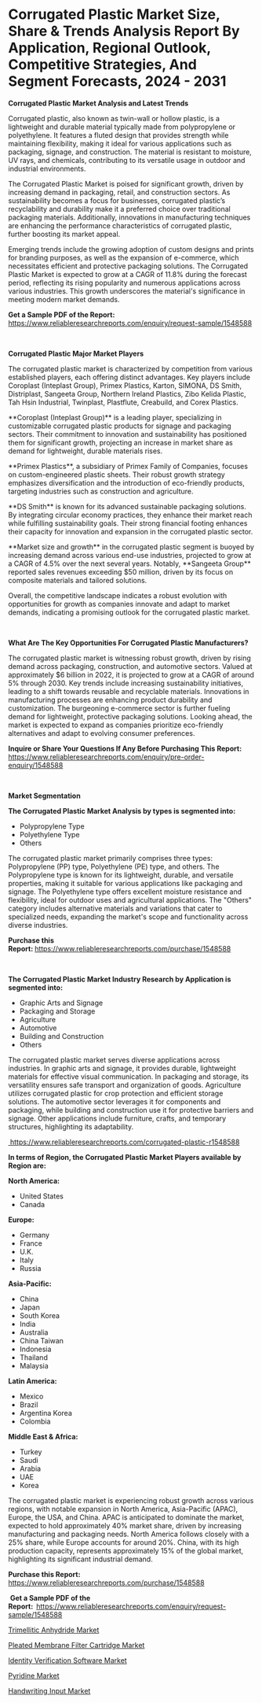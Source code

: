 <p><h1>Corrugated Plastic Market Size, Share & Trends Analysis Report By Application, Regional Outlook, Competitive Strategies, And Segment Forecasts, 2024 - 2031</h1></p><p><strong>Corrugated Plastic Market Analysis and Latest Trends</strong></p>
<p><p>Corrugated plastic, also known as twin-wall or hollow plastic, is a lightweight and durable material typically made from polypropylene or polyethylene. It features a fluted design that provides strength while maintaining flexibility, making it ideal for various applications such as packaging, signage, and construction. The material is resistant to moisture, UV rays, and chemicals, contributing to its versatile usage in outdoor and industrial environments.</p><p>The Corrugated Plastic Market is poised for significant growth, driven by increasing demand in packaging, retail, and construction sectors. As sustainability becomes a focus for businesses, corrugated plastic’s recyclability and durability make it a preferred choice over traditional packaging materials. Additionally, innovations in manufacturing techniques are enhancing the performance characteristics of corrugated plastic, further boosting its market appeal.</p><p>Emerging trends include the growing adoption of custom designs and prints for branding purposes, as well as the expansion of e-commerce, which necessitates efficient and protective packaging solutions. The Corrugated Plastic Market is expected to grow at a CAGR of 11.8% during the forecast period, reflecting its rising popularity and numerous applications across various industries. This growth underscores the material's significance in meeting modern market demands.</p></p>
<p><strong>Get a Sample PDF of the Report:&nbsp;</strong> <a href="https://www.reliableresearchreports.com/enquiry/request-sample/1548588?utm_campaign=121&utm_medium=2&utm_source=Github&utm_content=ia&utm_term=14112024&utm_id=corrugated-plastic">https://www.reliableresearchreports.com/enquiry/request-sample/1548588</a></p>
<p>&nbsp;</p>
<p><strong>Corrugated Plastic Major Market Players</strong></p>
<p><p>The corrugated plastic market is characterized by competition from various established players, each offering distinct advantages. Key players include Coroplast (Inteplast Group), Primex Plastics, Karton, SIMONA, DS Smith, Distriplast, Sangeeta Group, Northern Ireland Plastics, Zibo Kelida Plastic, Tah Hsin Industrial, Twinplast, Plastflute, Creabuild, and Corex Plastics.</p><p>**Coroplast (Inteplast Group)** is a leading player, specializing in customizable corrugated plastic products for signage and packaging sectors. Their commitment to innovation and sustainability has positioned them for significant growth, projecting an increase in market share as demand for lightweight, durable materials rises.</p><p>**Primex Plastics**, a subsidiary of Primex Family of Companies, focuses on custom-engineered plastic sheets. Their robust growth strategy emphasizes diversification and the introduction of eco-friendly products, targeting industries such as construction and agriculture.</p><p>**DS Smith** is known for its advanced sustainable packaging solutions. By integrating circular economy practices, they enhance their market reach while fulfilling sustainability goals. Their strong financial footing enhances their capacity for innovation and expansion in the corrugated plastic sector.</p><p>**Market size and growth** in the corrugated plastic segment is buoyed by increasing demand across various end-use industries, projected to grow at a CAGR of 4.5% over the next several years. Notably, **Sangeeta Group** reported sales revenues exceeding $50 million, driven by its focus on composite materials and tailored solutions.</p><p>Overall, the competitive landscape indicates a robust evolution with opportunities for growth as companies innovate and adapt to market demands, indicating a promising outlook for the corrugated plastic market.</p></p>
<p>&nbsp;</p>
<p><strong>What Are The Key Opportunities For Corrugated Plastic Manufacturers?</strong></p>
<p><p>The corrugated plastic market is witnessing robust growth, driven by rising demand across packaging, construction, and automotive sectors. Valued at approximately $6 billion in 2022, it is projected to grow at a CAGR of around 5% through 2030. Key trends include increasing sustainability initiatives, leading to a shift towards reusable and recyclable materials. Innovations in manufacturing processes are enhancing product durability and customization. The burgeoning e-commerce sector is further fueling demand for lightweight, protective packaging solutions. Looking ahead, the market is expected to expand as companies prioritize eco-friendly alternatives and adapt to evolving consumer preferences.</p></p>
<p><strong>Inquire or Share Your Questions If Any Before Purchasing This Report:</strong> <a href="https://www.reliableresearchreports.com/enquiry/pre-order-enquiry/1548588?utm_campaign=121&utm_medium=2&utm_source=Github&utm_content=ia&utm_term=14112024&utm_id=corrugated-plastic">https://www.reliableresearchreports.com/enquiry/pre-order-enquiry/1548588</a></p>
<p>&nbsp;</p>
<p><strong>Market Segmentation</strong></p>
<p><strong>The Corrugated Plastic Market Analysis by types is segmented into:</strong></p>
<p><ul><li>Polypropylene Type</li><li>Polyethylene Type</li><li>Others</li></ul></p>
<p><p>The corrugated plastic market primarily comprises three types: Polypropylene (PP) type, Polyethylene (PE) type, and others. The Polypropylene type is known for its lightweight, durable, and versatile properties, making it suitable for various applications like packaging and signage. The Polyethylene type offers excellent moisture resistance and flexibility, ideal for outdoor uses and agricultural applications. The "Others" category includes alternative materials and variations that cater to specialized needs, expanding the market's scope and functionality across diverse industries.</p></p>
<p><strong>Purchase this Report:&nbsp;</strong><a href="https://www.reliableresearchreports.com/purchase/1548588?utm_campaign=121&utm_medium=2&utm_source=Github&utm_content=ia&utm_term=14112024&utm_id=corrugated-plastic">https://www.reliableresearchreports.com/purchase/1548588</a></p>
<p>&nbsp;</p>
<p><strong>The Corrugated Plastic Market Industry Research by Application is segmented into:</strong></p>
<p><ul><li>Graphic Arts and Signage</li><li>Packaging and Storage</li><li>Agriculture</li><li>Automotive</li><li>Building and Construction</li><li>Others</li></ul></p>
<p><p>The corrugated plastic market serves diverse applications across industries. In graphic arts and signage, it provides durable, lightweight materials for effective visual communication. In packaging and storage, its versatility ensures safe transport and organization of goods. Agriculture utilizes corrugated plastic for crop protection and efficient storage solutions. The automotive sector leverages it for components and packaging, while building and construction use it for protective barriers and signage. Other applications include furniture, crafts, and temporary structures, highlighting its adaptability.</p></p>
<p><a href="https://www.reliableresearchreports.com/corrugated-plastic-r1548588?utm_campaign=121&utm_medium=2&utm_source=Github&utm_content=ia&utm_term=14112024&utm_id=corrugated-plastic">&nbsp;https://www.reliableresearchreports.com/corrugated-plastic-r1548588</a></p>
<p><strong>In terms of Region, the Corrugated Plastic Market Players available by Region are:</strong></p>
<p>
    <p> <strong> North America: </strong>
        <ul>
            <li>United States</li>
            <li>Canada</li>
        </ul>
        </p> 
    <p> <strong> Europe: </strong>
        <ul>
            <li>Germany</li>
            <li>France</li>
            <li>U.K.</li>
            <li>Italy</li>
            <li>Russia</li>
        </ul>
        </p> 
    <p> <strong> Asia-Pacific: </strong>
        <ul>
            <li>China</li>
            <li>Japan</li>
            <li>South Korea</li>
            <li>India</li>
            <li>Australia</li>
            <li>China Taiwan</li>
            <li>Indonesia</li>
            <li>Thailand</li>
            <li>Malaysia</li>
        </ul>
        </p> 
    <p> <strong> Latin America: </strong>
        <ul>
            <li>Mexico</li>
            <li>Brazil</li>
            <li>Argentina Korea</li>
            <li>Colombia</li>
        </ul>
        </p> 
    <p> <strong> Middle East & Africa: </strong>
        <ul>
            <li>Turkey</li>
            <li>Saudi</li>
            <li>Arabia</li>
            <li>UAE</li>
            <li>Korea</li>
        </ul>
    </p>
    </p>
<p><p>The corrugated plastic market is experiencing robust growth across various regions, with notable expansion in North America, Asia-Pacific (APAC), Europe, the USA, and China. APAC is anticipated to dominate the market, expected to hold approximately 40% market share, driven by increasing manufacturing and packaging needs. North America follows closely with a 25% share, while Europe accounts for around 20%. China, with its high production capacity, represents approximately 15% of the global market, highlighting its significant industrial demand.</p></p>
<p><strong>Purchase this Report: </strong><a href="https://www.reliableresearchreports.com/purchase/1548588?utm_campaign=121&utm_medium=2&utm_source=Github&utm_content=ia&utm_term=14112024&utm_id=corrugated-plastic">https://www.reliableresearchreports.com/purchase/1548588</a></p>
<p>&nbsp;<strong>Get a Sample PDF of the Report:&nbsp;&nbsp;</strong><a href="https://www.reliableresearchreports.com/enquiry/request-sample/1548588?utm_campaign=121&utm_medium=2&utm_source=Github&utm_content=ia&utm_term=14112024&utm_id=corrugated-plastic">https://www.reliableresearchreports.com/enquiry/request-sample/1548588</a></p>
<p><strong></strong></p>
<p><p><a href="https://www.linkedin.com/pulse/trimellitic-anhydride-market-outlook-share-analysis-growth-prgwc?utm_campaign=121&utm_medium=2&utm_source=Github&utm_content=ia&utm_term=14112024&utm_id=corrugated-plastic">Trimellitic Anhydride Market</a></p><p><a href="https://github.com/gulaimolin/Market-Research-Report-List-6/blob/main/pleated-membrane-filter-cartridge-market.md?utm_campaign=121&utm_medium=2&utm_source=Github&utm_content=ia&utm_term=14112024&utm_id=corrugated-plastic">Pleated Membrane Filter Cartridge Market</a></p><p><a href="https://issuu.com/reportprime-2/docs/identity-verification-software-mark_6776478a9c480f?utm_campaign=121&utm_medium=2&utm_source=Github&utm_content=ia&utm_term=14112024&utm_id=corrugated-plastic">Identity Verification Software Market</a></p><p><a href="https://www.linkedin.com/pulse/in-depth-pyridine-market-review-size-share-9cagr-growth-analysis-j0qdc?utm_campaign=121&utm_medium=2&utm_source=Github&utm_content=ia&utm_term=14112024&utm_id=corrugated-plastic">Pyridine Market</a></p><p><a href="https://issuu.com/reportprime-2/docs/handwriting-input-market-size-2030._3656ae8277fcbb?utm_campaign=121&utm_medium=2&utm_source=Github&utm_content=ia&utm_term=14112024&utm_id=corrugated-plastic">Handwriting Input Market</a></p></p>